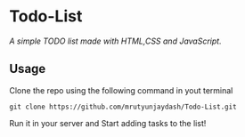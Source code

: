 # Todo-List

_A simple TODO list made with HTML,CSS and JavaScript._

## Usage

Clone the repo using the following command in yout terminal 

``git clone https://github.com/mrutyunjaydash/Todo-List.git``

Run it in your server and Start adding tasks to the list!
